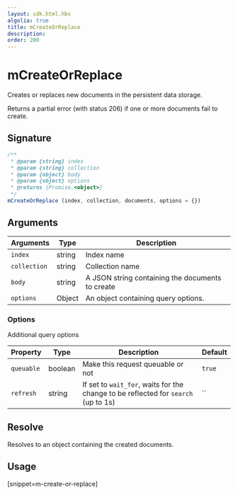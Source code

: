 ```yaml
---
layout: sdk.html.hbs
algolia: true
title: mCreateOrReplace
description:
order: 200
---
```


# mCreateOrReplace

Creates or replaces new documents in the persistent data storage.

Returns a partial error (with status 206) if one or more documents fail to create.

## Signature

```javascript
/**
 * @param {string} index
 * @param {string} collection
 * @param {object} body
 * @param {object} options
 * @returns {Promise.<object>}
 */
mCreateOrReplace (index, collection, documents, options = {})
```

## Arguments

| Arguments | Type | Description |
| --- | --- | --- |
| `index` | string | Index name |
| `collection` | string | Collection name |
| `body` | string | A JSON string containing the documents to create |
| `options` | Object | An object containing query options. |

### Options

Additional query options

| Property   | Type    | Description                       | Default |
| ---------- | ------- | --------------------------------- | ------- |
| `queuable` | boolean | Make this request queuable or not | `true`  |
| `refresh` | string | If set to `wait_for`, waits for the change to be reflected for `search` (up to 1s) | `` |

## Resolve

Resolves to an object containing the created documents.

## Usage

[snippet=m-create-or-replace]
